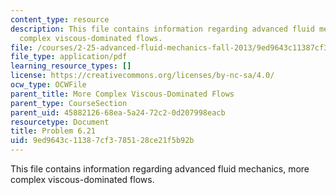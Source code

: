 ```yaml
---
content_type: resource
description: This file contains information regarding advanced fluid mechanics, more
  complex viscous-dominated flows.
file: /courses/2-25-advanced-fluid-mechanics-fall-2013/9ed9643c11387cf3785128ce21f5b92b_MIT2_25F13_Problem6.21.pdf
file_type: application/pdf
learning_resource_types: []
license: https://creativecommons.org/licenses/by-nc-sa/4.0/
ocw_type: OCWFile
parent_title: More Complex Viscous-Dominated Flows
parent_type: CourseSection
parent_uid: 45882126-68ea-5a24-72c2-0d207998eacb
resourcetype: Document
title: Problem 6.21
uid: 9ed9643c-1138-7cf3-7851-28ce21f5b92b
---
```

This file contains information regarding advanced fluid mechanics, more complex viscous-dominated flows.